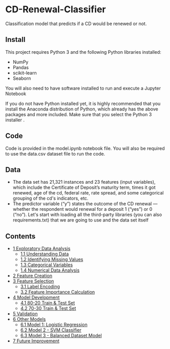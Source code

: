 # CD-Renewal-Classifier
Classification model that predicts if a CD would be renewed or not.

## Install
This project requires Python 3 and the following Python libraries installed:

- NumPy
- Pandas
- scikit-learn
- Seaborn

You will also need to have software installed to run and execute a Jupyter Notebook

If you do not have Python installed yet, it is highly recommended that you install the Anaconda distribution of Python, which already has the above packages and more included. Make sure that you select the Python 3 installer .

## Code
Code is provided in the model.ipynb notebook file. You will also be required to use the data.csv dataset file to run the code. 

## Data
* The data set has 21,321 instances and 23 features (input variables), which include the Certificate of Deposit’s maturity term, times it got renewed, age of the cd, federal rate, rate spread, and some categorical grouping of the cd's indicators, etc.
* The predictor variable (“y”) states the outcome of the CD renewal — whether the respondent would renewal for a deposit 1 (“yes”) or 0 (“no”).
Let's start with loading all the third-party libraries (you can also requirements.txt) that we are going to use and the data set itself

## Contents 
- [1 Exploratory Data Analysis](https://render.githubusercontent.com/view/ipynb?color_mode=light&commit=be805de6a9d574720d634d9aa7d103a928f7a75c&enc_url=68747470733a2f2f7261772e67697468756275736572636f6e74656e742e636f6d2f486172696b61416e6368612f43442d52656e6577616c2d436c61737369666965722f626538303564653661396435373437323064363334643961613764313033613932386637613735632f4d6f64656c2e6970796e62&nwo=HarikaAncha%2FCD-Renewal-Classifier&path=Model.ipynb&repository_id=334535459&repository_type=Repository#Exploratory-Data-Analysis)
  * [1.1 Understanding Data](https://render.githubusercontent.com/view/ipynb?color_mode=light&commit=be805de6a9d574720d634d9aa7d103a928f7a75c&enc_url=68747470733a2f2f7261772e67697468756275736572636f6e74656e742e636f6d2f486172696b61416e6368612f43442d52656e6577616c2d436c61737369666965722f626538303564653661396435373437323064363334643961613764313033613932386637613735632f4d6f64656c2e6970796e62&nwo=HarikaAncha%2FCD-Renewal-Classifier&path=Model.ipynb&repository_id=334535459&repository_type=Repository#Understanding-Data)
  * [1.2 Identifying Missing Values](https://render.githubusercontent.com/view/ipynb?color_mode=light&commit=be805de6a9d574720d634d9aa7d103a928f7a75c&enc_url=68747470733a2f2f7261772e67697468756275736572636f6e74656e742e636f6d2f486172696b61416e6368612f43442d52656e6577616c2d436c61737369666965722f626538303564653661396435373437323064363334643961613764313033613932386637613735632f4d6f64656c2e6970796e62&nwo=HarikaAncha%2FCD-Renewal-Classifier&path=Model.ipynb&repository_id=334535459&repository_type=Repository#Identifying-Missing-Values)
  * [1.3 Categorical Variables](https://render.githubusercontent.com/view/ipynb?color_mode=light&commit=be805de6a9d574720d634d9aa7d103a928f7a75c&enc_url=68747470733a2f2f7261772e67697468756275736572636f6e74656e742e636f6d2f486172696b61416e6368612f43442d52656e6577616c2d436c61737369666965722f626538303564653661396435373437323064363334643961613764313033613932386637613735632f4d6f64656c2e6970796e62&nwo=HarikaAncha%2FCD-Renewal-Classifier&path=Model.ipynb&repository_id=334535459&repository_type=Repository#Categorical-Variables)
  * [1.4 Numerical Data Analysis](https://render.githubusercontent.com/view/ipynb?color_mode=light&commit=be805de6a9d574720d634d9aa7d103a928f7a75c&enc_url=68747470733a2f2f7261772e67697468756275736572636f6e74656e742e636f6d2f486172696b61416e6368612f43442d52656e6577616c2d436c61737369666965722f626538303564653661396435373437323064363334643961613764313033613932386637613735632f4d6f64656c2e6970796e62&nwo=HarikaAncha%2FCD-Renewal-Classifier&path=Model.ipynb&repository_id=334535459&repository_type=Repository#Numerical-Data-Analysis)
- [2 Feature Creation](https://render.githubusercontent.com/view/ipynb?color_mode=light&commit=be805de6a9d574720d634d9aa7d103a928f7a75c&enc_url=68747470733a2f2f7261772e67697468756275736572636f6e74656e742e636f6d2f486172696b61416e6368612f43442d52656e6577616c2d436c61737369666965722f626538303564653661396435373437323064363334643961613764313033613932386637613735632f4d6f64656c2e6970796e62&nwo=HarikaAncha%2FCD-Renewal-Classifier&path=Model.ipynb&repository_id=334535459&repository_type=Repository#Feature-Creation)
- [3 Feature Selection](https://render.githubusercontent.com/view/ipynb?color_mode=light&commit=be805de6a9d574720d634d9aa7d103a928f7a75c&enc_url=68747470733a2f2f7261772e67697468756275736572636f6e74656e742e636f6d2f486172696b61416e6368612f43442d52656e6577616c2d436c61737369666965722f626538303564653661396435373437323064363334643961613764313033613932386637613735632f4d6f64656c2e6970796e62&nwo=HarikaAncha%2FCD-Renewal-Classifier&path=Model.ipynb&repository_id=334535459&repository_type=Repository#Feature-Selection)
  * [3.1 Label Encoding](https://render.githubusercontent.com/view/ipynb?color_mode=light&commit=be805de6a9d574720d634d9aa7d103a928f7a75c&enc_url=68747470733a2f2f7261772e67697468756275736572636f6e74656e742e636f6d2f486172696b61416e6368612f43442d52656e6577616c2d436c61737369666965722f626538303564653661396435373437323064363334643961613764313033613932386637613735632f4d6f64656c2e6970796e62&nwo=HarikaAncha%2FCD-Renewal-Classifier&path=Model.ipynb&repository_id=334535459&repository_type=Repository#Label-Encoding)
  * [3.2 Feature Importance Calculation](https://render.githubusercontent.com/view/ipynb?color_mode=light&commit=be805de6a9d574720d634d9aa7d103a928f7a75c&enc_url=68747470733a2f2f7261772e67697468756275736572636f6e74656e742e636f6d2f486172696b61416e6368612f43442d52656e6577616c2d436c61737369666965722f626538303564653661396435373437323064363334643961613764313033613932386637613735632f4d6f64656c2e6970796e62&nwo=HarikaAncha%2FCD-Renewal-Classifier&path=Model.ipynb&repository_id=334535459&repository_type=Repository#Feature-Importance-Calculation)
- [4 Model Development](https://render.githubusercontent.com/view/ipynb?color_mode=light&commit=be805de6a9d574720d634d9aa7d103a928f7a75c&enc_url=68747470733a2f2f7261772e67697468756275736572636f6e74656e742e636f6d2f486172696b61416e6368612f43442d52656e6577616c2d436c61737369666965722f626538303564653661396435373437323064363334643961613764313033613932386637613735632f4d6f64656c2e6970796e62&nwo=HarikaAncha%2FCD-Renewal-Classifier&path=Model.ipynb&repository_id=334535459&repository_type=Repository#Model-Development)
  * [4.1 80-20 Train & Test Set](https://render.githubusercontent.com/view/ipynb?color_mode=light&commit=be805de6a9d574720d634d9aa7d103a928f7a75c&enc_url=68747470733a2f2f7261772e67697468756275736572636f6e74656e742e636f6d2f486172696b61416e6368612f43442d52656e6577616c2d436c61737369666965722f626538303564653661396435373437323064363334643961613764313033613932386637613735632f4d6f64656c2e6970796e62&nwo=HarikaAncha%2FCD-Renewal-Classifier&path=Model.ipynb&repository_id=334535459&repository_type=Repository#80-20-Train-&-Test-Set)
  * [4.2 70-30 Train & Test Set](https://render.githubusercontent.com/view/ipynb?color_mode=light&commit=be805de6a9d574720d634d9aa7d103a928f7a75c&enc_url=68747470733a2f2f7261772e67697468756275736572636f6e74656e742e636f6d2f486172696b61416e6368612f43442d52656e6577616c2d436c61737369666965722f626538303564653661396435373437323064363334643961613764313033613932386637613735632f4d6f64656c2e6970796e62&nwo=HarikaAncha%2FCD-Renewal-Classifier&path=Model.ipynb&repository_id=334535459&repository_type=Repository#70-30-Train-&-Test-Set)
- [5 Validation](https://render.githubusercontent.com/view/ipynb?color_mode=light&commit=be805de6a9d574720d634d9aa7d103a928f7a75c&enc_url=68747470733a2f2f7261772e67697468756275736572636f6e74656e742e636f6d2f486172696b61416e6368612f43442d52656e6577616c2d436c61737369666965722f626538303564653661396435373437323064363334643961613764313033613932386637613735632f4d6f64656c2e6970796e62&nwo=HarikaAncha%2FCD-Renewal-Classifier&path=Model.ipynb&repository_id=334535459&repository_type=Repository#Validation)
- [6 Other Models](https://render.githubusercontent.com/view/ipynb?color_mode=light&commit=be805de6a9d574720d634d9aa7d103a928f7a75c&enc_url=68747470733a2f2f7261772e67697468756275736572636f6e74656e742e636f6d2f486172696b61416e6368612f43442d52656e6577616c2d436c61737369666965722f626538303564653661396435373437323064363334643961613764313033613932386637613735632f4d6f64656c2e6970796e62&nwo=HarikaAncha%2FCD-Renewal-Classifier&path=Model.ipynb&repository_id=334535459&repository_type=Repository#Other-Models)
  * [6.1 Model 1: Logistic Regression](https://render.githubusercontent.com/view/ipynb?color_mode=light&commit=be805de6a9d574720d634d9aa7d103a928f7a75c&enc_url=68747470733a2f2f7261772e67697468756275736572636f6e74656e742e636f6d2f486172696b61416e6368612f43442d52656e6577616c2d436c61737369666965722f626538303564653661396435373437323064363334643961613764313033613932386637613735632f4d6f64656c2e6970796e62&nwo=HarikaAncha%2FCD-Renewal-Classifier&path=Model.ipynb&repository_id=334535459&repository_type=Repository#Model-1:-Logistic-Regression)
  * [6.2 Model 2 - SVM Classifier](https://render.githubusercontent.com/view/ipynb?color_mode=light&commit=be805de6a9d574720d634d9aa7d103a928f7a75c&enc_url=68747470733a2f2f7261772e67697468756275736572636f6e74656e742e636f6d2f486172696b61416e6368612f43442d52656e6577616c2d436c61737369666965722f626538303564653661396435373437323064363334643961613764313033613932386637613735632f4d6f64656c2e6970796e62&nwo=HarikaAncha%2FCD-Renewal-Classifier&path=Model.ipynb&repository_id=334535459&repository_type=Repository#Model-2---SVM-Classifier)
  * [6.3 Model 3 - Balanced Dataset Model](https://render.githubusercontent.com/view/ipynb?color_mode=light&commit=be805de6a9d574720d634d9aa7d103a928f7a75c&enc_url=68747470733a2f2f7261772e67697468756275736572636f6e74656e742e636f6d2f486172696b61416e6368612f43442d52656e6577616c2d436c61737369666965722f626538303564653661396435373437323064363334643961613764313033613932386637613735632f4d6f64656c2e6970796e62&nwo=HarikaAncha%2FCD-Renewal-Classifier&path=Model.ipynb&repository_id=334535459&repository_type=Repository#Model-3---Balanced-Dataset-Model)
- [7 Future Improvement](https://render.githubusercontent.com/view/ipynb?color_mode=light&commit=be805de6a9d574720d634d9aa7d103a928f7a75c&enc_url=68747470733a2f2f7261772e67697468756275736572636f6e74656e742e636f6d2f486172696b61416e6368612f43442d52656e6577616c2d436c61737369666965722f626538303564653661396435373437323064363334643961613764313033613932386637613735632f4d6f64656c2e6970796e62&nwo=HarikaAncha%2FCD-Renewal-Classifier&path=Model.ipynb&repository_id=334535459&repository_type=Repository#Future-Improvement)
